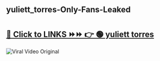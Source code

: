 
 ## yuliett_torres-Only-Fans-Leaked

# <h2><a href="https://clipsfans.com/yuliett_torres&ref=git">🔗 Click to LINKS ⏩⏩ 👉 🟢 yuliett torres </a></h2>

<a href="https://clipsfans.com/yuliett_torres&ref=git" rel="nofollow" data-target="animated-image.originalLink"><img src="https://i.ibb.co.com/xMMVF88/686577567.gif" alt="Viral Video Original" style="max-width: 100%; display: inline-block;" data-target="animated-image.originalImage"></a>
